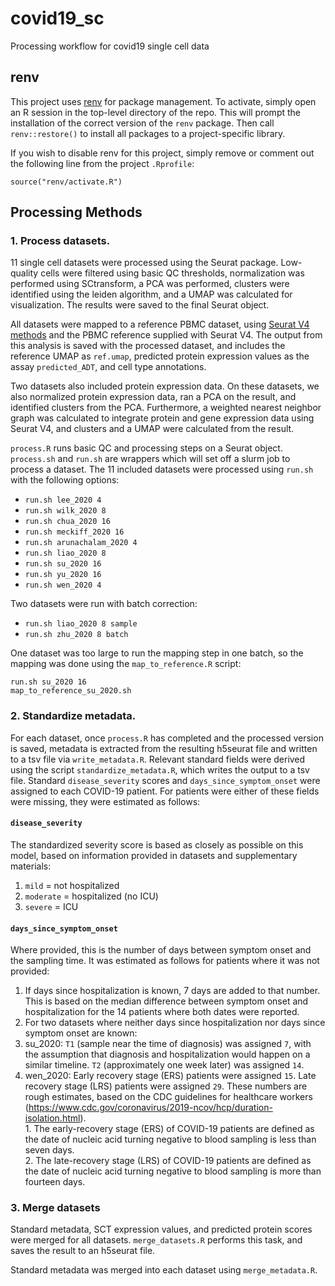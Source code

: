 # covid19_sc
Processing workflow for covid19 single cell data

## renv
This project uses [renv](https://rstudio.github.io/renv/articles/renv.html) for package management. 
To activate, simply open an R session in the top-level directory of the repo. This will prompt the 
installation of the correct version of the `renv` package. Then call `renv::restore()` to install all packages to a project-specific library. 

If you wish to disable renv for this project, simply remove or comment out the following line from 
the project `.Rprofile`: 
```
source("renv/activate.R")
```

## Processing Methods
### 1. Process datasets. 
11 single cell datasets were processed using the Seurat package. Low-quality cells were filtered using basic QC thresholds, normalization was performed using SCtransform, a PCA was performed, clusters were identified using the leiden algorithm, and a UMAP was calculated for visualization. The results were saved to the final Seurat object. 

All datasets were mapped to a reference PBMC dataset, using [Seurat V4 methods](https://satijalab.org/seurat/v4.0/reference_mapping.html) and the PBMC reference supplied with Seurat V4. The output from this analysis is saved with the processed dataset, and includes the reference UMAP as `ref.umap`, predicted protein expression values as the assay `predicted_ADT`, and cell type annotations. 

Two datasets also included protein expression data. On these datasets, we also normalized protein expression data, ran a PCA on the result, and identified clusters from the PCA. Furthermore, a weighted nearest neighbor graph was calculated to integrate protein and gene expression data using Seurat V4, and clusters and a UMAP were calculated from the result. 

`process.R` runs basic QC and processing steps on a Seurat object. `process.sh` and `run.sh` are wrappers which will set off a slurm job to process a dataset. The 11 included datasets were processed using `run.sh` with the following options: 
  * `run.sh lee_2020 4`
  * `run.sh wilk_2020 8`
  * `run.sh chua_2020 16`
  * `run.sh meckiff_2020 16`
  * `run.sh arunachalam_2020 4`
  * `run.sh liao_2020 8`
  * `run.sh su_2020 16`
  * `run.sh yu_2020 16`
  * `run.sh wen_2020 4`
  
Two datasets were run with batch correction: 
  * `run.sh liao_2020 8 sample`
  * `run.sh zhu_2020 8 batch`
  
One dataset was too large to run the mapping step in one batch, so the mapping was done using the `map_to_reference.R` script: 
  ```
  run.sh su_2020 16
  map_to_reference_su_2020.sh
  ```
  
  
### 2. Standardize metadata. 
For each dataset, once `process.R` has completed and the processed version is saved, metadata is extracted from the resulting h5seurat file and written to a tsv file via `write_metadata.R`. Relevant standard fields were derived using the script `standardize_metadata.R`, which writes the output to a tsv file. Standard `disease_severity` scores and `days_since_symptom_onset` were assigned to each COVID-19 patient. For patients were either of these fields were missing, they were estimated as follows: 

#### `disease_severity`

The standardized severity score is based as closely as possible on this model, based 
on information provided in datasets and supplementary materials: 
1. `mild` = not hospitalized
2. `moderate` = hospitalized (no ICU)
3. `severe` = ICU

#### `days_since_symptom_onset`

Where provided, this is the number of days between symptom onset and the sampling
time. It was estimated as follows for patients where it was not provided: 
1. If days since hospitalization is known, 7 days are added to that number. This is based on the median 
difference between symptom onset and hospitalization for the 14 patients where both dates were reported.
2. For two datasets where neither days since hospitalization nor days since symptom
onset are known: 
  1. su_2020: `T1` (sample near the time of diagnosis) was assigned `7`, with the assumption that diagnosis
  and hospitalization would happen on a similar timeline. `T2` (approximately 
  one week later) was assigned `14`. 
  2. wen_2020: Early recovery stage (ERS) patients were assigned `15`. Late recovery stage (LRS) patients
  were assigned `29`. These numbers are rough estimates, based on the CDC guidelines for healthcare workers (https://www.cdc.gov/coronavirus/2019-ncov/hcp/duration-isolation.html).  
    1. The early-recovery stage (ERS) of COVID-19 patients are defined as the date of nucleic acid turning negative to blood sampling is less than seven days.  
    2. The late-recovery stage (LRS) of COVID-19 patients are defined as the date of nucleic acid turning negative to blood sampling is more than fourteen days.


### 3. Merge datasets
Standard metadata, SCT expression values, and predicted protein scores were merged for all datasets. `merge_datasets.R` performs this task, and saves the result to an h5seurat file. 

Standard metadata was merged into each dataset using `merge_metadata.R`. 

